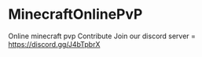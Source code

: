 # MinecraftOnlinePvP
Online minecraft pvp
Contribute Join our discord server = https://discord.gg/J4bTpbrX
